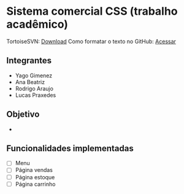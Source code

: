 # **Sistema comercial CSS (trabalho acadêmico)**

TortoiseSVN: [Download](http://c3sl.dl.osdn.jp/storage/g/t/to/tortoisesvn/1.10.1/Application/TortoiseSVN-1.10.1.28295-x64-svn-1.10.2.msi)
Como formatar o texto no GitHub: [Acessar](https://help.github.com/articles/basic-writing-and-formatting-syntax/)

## **Integrantes**

- Yago Gimenez
- Ana Beatriz
- Rodrigo Araujo
- Lucas Praxedes

## **Objetivo**

-

## **Funcionalidades implementadas**

- [ ] Menu
- [ ] Página vendas
- [ ] Página estoque
- [ ] Página carrinho
